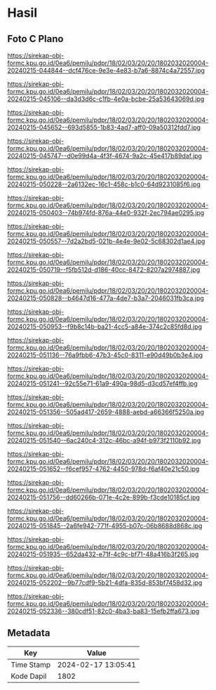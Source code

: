 # Hasil

## Foto C Plano

https://sirekap-obj-formc.kpu.go.id/0ea6/pemilu/pdpr/18/02/03/20/20/1802032020004-20240215-044844--dcf476ce-9e3e-4e83-b7a6-8874c4a72557.jpg

https://sirekap-obj-formc.kpu.go.id/0ea6/pemilu/pdpr/18/02/03/20/20/1802032020004-20240215-045106--da3d3d6c-c1fb-4e0a-bcbe-25a53643069d.jpg

https://sirekap-obj-formc.kpu.go.id/0ea6/pemilu/pdpr/18/02/03/20/20/1802032020004-20240215-045652--693d5855-1b83-4ad7-aff0-09a50312fdd7.jpg

https://sirekap-obj-formc.kpu.go.id/0ea6/pemilu/pdpr/18/02/03/20/20/1802032020004-20240215-045747--d0e99d4a-4f3f-4674-9a2c-45e417b89daf.jpg

https://sirekap-obj-formc.kpu.go.id/0ea6/pemilu/pdpr/18/02/03/20/20/1802032020004-20240215-050228--2a6132ec-16c1-458c-b1c0-64d9231085f6.jpg

https://sirekap-obj-formc.kpu.go.id/0ea6/pemilu/pdpr/18/02/03/20/20/1802032020004-20240215-050403--74b974fd-876a-44e0-932f-2ec794ae0295.jpg

https://sirekap-obj-formc.kpu.go.id/0ea6/pemilu/pdpr/18/02/03/20/20/1802032020004-20240215-050557--7d2a2bd5-021b-4e4e-9e02-5c68302d1ae4.jpg

https://sirekap-obj-formc.kpu.go.id/0ea6/pemilu/pdpr/18/02/03/20/20/1802032020004-20240215-050719--f5fb512d-d186-40cc-8472-8207a2974887.jpg

https://sirekap-obj-formc.kpu.go.id/0ea6/pemilu/pdpr/18/02/03/20/20/1802032020004-20240215-050828--b4647d16-477a-4de7-b3a7-2046031fb3ca.jpg

https://sirekap-obj-formc.kpu.go.id/0ea6/pemilu/pdpr/18/02/03/20/20/1802032020004-20240215-050953--f9b8c14b-ba21-4cc5-a84e-374c2c85fd8d.jpg

https://sirekap-obj-formc.kpu.go.id/0ea6/pemilu/pdpr/18/02/03/20/20/1802032020004-20240215-051136--76a9fbb6-47b3-45c0-8311-e90d49b0b3e4.jpg

https://sirekap-obj-formc.kpu.go.id/0ea6/pemilu/pdpr/18/02/03/20/20/1802032020004-20240215-051241--92c55e71-61a9-490a-98d5-d3cd57ef4ffb.jpg

https://sirekap-obj-formc.kpu.go.id/0ea6/pemilu/pdpr/18/02/03/20/20/1802032020004-20240215-051356--505ad417-2659-4888-aebd-a66366f5250a.jpg

https://sirekap-obj-formc.kpu.go.id/0ea6/pemilu/pdpr/18/02/03/20/20/1802032020004-20240215-051540--6ac240c4-312c-46bc-a94f-b973f2110b92.jpg

https://sirekap-obj-formc.kpu.go.id/0ea6/pemilu/pdpr/18/02/03/20/20/1802032020004-20240215-051652--f6cef957-4762-4450-978d-f6af40e21c50.jpg

https://sirekap-obj-formc.kpu.go.id/0ea6/pemilu/pdpr/18/02/03/20/20/1802032020004-20240215-051756--dd60266b-071e-4c2e-899b-f3cde10185cf.jpg

https://sirekap-obj-formc.kpu.go.id/0ea6/pemilu/pdpr/18/02/03/20/20/1802032020004-20240215-051845--2a6fe942-771f-4955-b07c-06b8688d868c.jpg

https://sirekap-obj-formc.kpu.go.id/0ea6/pemilu/pdpr/18/02/03/20/20/1802032020004-20240215-051935--652da432-e71f-4c9c-bf71-48a416b3f265.jpg

https://sirekap-obj-formc.kpu.go.id/0ea6/pemilu/pdpr/18/02/03/20/20/1802032020004-20240215-052202--9b77cdf9-5b21-4dfa-835d-853bf7458d32.jpg

https://sirekap-obj-formc.kpu.go.id/0ea6/pemilu/pdpr/18/02/03/20/20/1802032020004-20240215-052336--380cdf51-82c0-4ba3-ba83-15efb2ffa673.jpg


## Metadata

| Key        | Value               |
| ---------- | ------------------- |
| Time Stamp | 2024-02-17 13:05:41 |
| Kode Dapil | 1802                |



